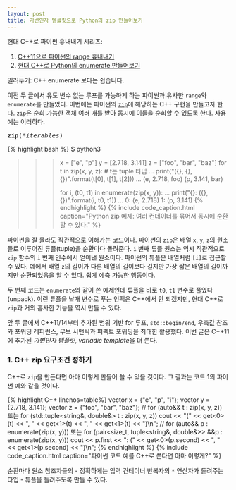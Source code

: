 ```yaml
---
layout: post
title: 가변인자 템플릿으로 Python의 zip 만들어보기
---
```

현대 C++로 파이썬 흉내내기 시리즈:

1. [C++11으로 파이썬의 range 흉내내기](/2015/12/03/python-range-c++11/)
2. [현대 C++로 Python의 enumerate 만들어보기](/2016/01/07/python-enumerate-modern-c++/)

일러두기: C++ enumerate 보다는 쉽습니다.

이전 두 글에서 유도 변수 없는 루프를 가능하게 하는 파이썬과 유사한 `range`와 `enumerate`를 만들었다. 이번에는 파이썬의 <a href="https://docs.python.org/3/library/functions.html#zip"><code>zip</code></a>에 해당하는 C++ 구현을 만들고자 한다. `zip`은 순회 가능한 객체 여러 개를 받아 동시에 이들을 순회할 수 있도록 한다. 사용 예는 이러하다.

<pre>
<b>zip</b>(<i>*iterables</i>)
</pre>

{% highlight bash %}
$ python3
>>> x = ["e", "p"]
>>> y = [2.718, 3.141]
>>> z = ["foo", "bar", "baz"]
>>> for t in zip(x, y, z):  # t는 tuple 타입
...     print("({}, {}, {})".format(t[0], t[1], t[2]))
...
(e, 2.718, foo)
(p, 3.141, bar)
>>>
>>> for i, (t0, t1) in enumerate(zip(x, y)):
...     print("{}: ({}, {})".format(i, t0, t1))
...
0: (e, 2.718)
1: (p, 3.141)
{% endhighlight %}
{% include code_caption.html caption="Python zip 예제: 여러 컨테이너를 묶어서 동시에 순환할 수 있다." %}

파이썬을 잘 몰라도 직관적으로 이해가는 코드이다. 파이썬의 `zip`은 배열 `x`, `y`, `z`의 원소들로 이루어진 튜플(tuple)을 순환마다 돌려준다. `i` 번째 튜플 원소는 역시 직관적으로 `zip` 함수의 `i` 번째 인수에서 얻어낸 원소이다. 파이썬의 튜플은 배열처럼 `[i]`로 접근할 수 있다. 예에서 배열 `z`의 길이가 다른 배열의 길이보다 길지만 가장 짧은 배열의 길이까지만 순환되었음을 알 수 있다. 쉽게 예측 가능한 행동이다. 

두 번째 코드는 `enumerate`와 같이 쓴 예제인데 튜플을 바로 `t0`, `t1` 변수로 풀었다(unpack). 이런 튜플을 낱개 변수로 푸는 언팩은 C++에서 안 되겠지만, 현대 C++로 `zip`과 거의 흡사한 기능을 역시 만들 수 있다.

앞 두 글에서 C++11/14부터 추가된 범위 기반 for 루프, `std::begin/end`, 우측값 참조와 포워딩 레퍼런스, 무브 시맨틱과 퍼펙트 포워딩을 최대한 활용했다. 이번 글은 C++11에 추가된 *가변인자 템플릿*, *variadic template*을 더 쓴다. 

### 1. C++ zip 요구조건 정하기
C++로 `zip`을 만든다면 아마 이렇게 만들어 쓸 수 있을 것이다. 그 결과는 코드 1의 파이썬 예와 같을 것이다.

{% highlight C++ linenos=table%}
vector<string> x = {"e", "p", "i"};
vector<double> y = {2.718, 3.141};
vector<string> z = {"foo", "bar", "baz"};
// for (auto&& t : zip(x, y, z)) 또는
for (std::tuple<string&, double&> t : zip(x, y, z))
  cout << "(" << get<0>(t) << ", " << get<1>(t) << ", " << get<1>(t) << ")\n";
// for (auto&& p : enumerate(zip(x, y))) 또는
for (pair<size_t, tuple<string&, double&>> &&p : enumerate(zip(x, y)))
  cout << p.first << ": (" << get<0>(p.second) << ", " << get<1>(p.second) << ")\n";
{% endhighlight %}
{% include code_caption.html caption="파이썬 코드 예를 C++로 쓴다면 아마 이렇게?" %}


순환마다 원소 참조자들의 - 정확하게는 입력 컨테이너 반복자의 `*` 연산자가 돌려주는 타입 - 튜플을 돌려주도록 만들 수 있다.
